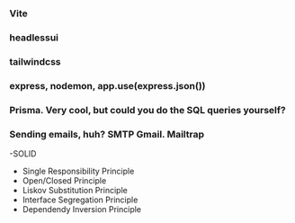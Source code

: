 ### Vite

### headlessui

### tailwindcss

### express, nodemon, app.use(express.json())

### Prisma. Very cool, but could you do the SQL queries yourself?

### Sending emails, huh? SMTP Gmail. Mailtrap

-SOLID

- Single Responsibility Principle
- Open/Closed Principle
- Liskov Substitution Principle
- Interface Segregation Principle
- Dependendy Inversion Principle
